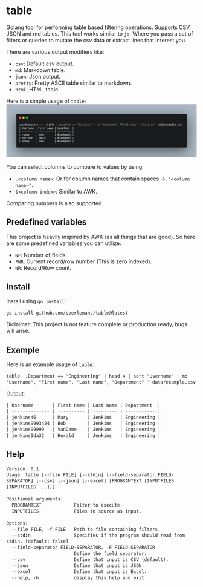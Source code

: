 # table
Golang tool for performing table based filtering operations. Supports CSV, JSON and md tables.
This tool works similar to `jq`.
Where you pass a set of filters or queries to mutate the csv data or extract lines that interest you.

There are various output modifiers like:
 - `csv`: Default csv output.
 - `md`: Markdown table.
 - `json`: Json output.
 - `pretty`: Pretty ASCII table similar to markdown.
 - `html`: HTML table.

Here is a simple usage of `table`:
![Simple example usage](assets/table_usage_simple.png)

You can select columns to compare to values by using:
 - `.<column name>`: Or for column names that contain spaces ->`."<column name>"`.
 - `$<column index>`: Similar to AWK.

Comparing numbers is also supported.

## Predefined variables
This project is heavily inspired by AWK (as all things that are good).
So here are some predefined variables you can utilize:
 - `NF`: Number of fields.
 - `FNR`: Current record/row number (This is zero indexed).
 - `NR`: Record/Row count.

## Install
Install using `go install`:
```
go install github.com/soerlemans/table@latest
```

Diclaimer: This project is not feature complete or production ready, bugs will arise.

## Example
Here is an example usage of `table`:
```shell
table '.Department == "Engineering" | head 4 | sort "Username" | md "Username", "First name", "Last name", "Department" ' data/example.csv
```

Output:
```
| Username       | First name | Last name | Department  |
| -------------- | ---------- | --------- | ----------- |
| jenkins46      | Mary       | Jenkins   | Engineering |
| jenkins9993424 | Bob        | Jenkins   | Engineering |
| jenkins99999   | VanDame    | Jenkins   | Engineering |
| jenkins9da33   | Herald     | Jenkins   | Engineering |
```

## Help
```
Version: 0.1
Usage: table [--file FILE] [--stdin] [--field-separator FIELD-SEPARATOR] [--csv] [--json] [--excel] [PROGRAMTEXT [INPUTFILES [INPUTFILES ...]]]

Positional arguments:
  PROGRAMTEXT            Filter to execute.
  INPUTFILES             Files to source as input.

Options:
  --file FILE, -f FILE   Path to file containing filters.
  --stdin                Specifies if the program should read from stdin. [default: false]
  --field-separator FIELD-SEPARATOR, -F FIELD-SEPARATOR
                         Define the field separator.
  --csv                  Define that input is CSV (default).
  --json                 Define that input is JSON.
  --excel                Define that input is Excel.
  --help, -h             display this help and exit
```
